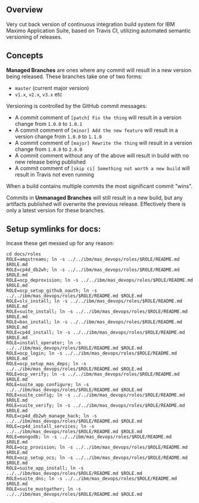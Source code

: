## Overview

Very cut back version of continuous integration build system for IBM Maximo Application Suite, based on Travis CI, utilizing automated semantic versioning of releases.

## Concepts

**Managed Branches** are ones where any commit will result in a new version being released.  These branches take one of two forms:
- `master` (current major version)
- `v1.x`, `v2.x`, `v3.x` etc

Versioning is controlled by the GitHub commit messages:
- A commit comment of `[patch] Fix the thing` will result in a version change from `1.0.0` to `1.0.1`
- A commit comment of `[minor] Add the new feature` will result in a version change from `1.0.0` to `1.1.0`
- A commit comment of `[major] Rewrite the thing` will result in a version change from `1.0.0` to `2.0.0`
- A commit comment without any of the above will result in build with no new release being published
- A commit comment of `[skip ci] Something not worth a new build` will result in Travis not even running

When a build contains multiple commits the most significant commit "wins".

Commits in **Unmanaged Branches** will still result in a new build, but any artifacts published will overwrite the previous release. Effectively there is only a latest version for these branches.


## Setup symlinks for docs:
Incase these get messed up for any reason:

```
cd docs/roles
ROLE=amqstreams; ln -s ../../ibm/mas_devops/roles/$ROLE/README.md $ROLE.md
ROLE=cp4d_db2wh; ln -s ../../ibm/mas_devops/roles/$ROLE/README.md $ROLE.md
ROLE=ocp_deprovision; ln -s ../../ibm/mas_devops/roles/$ROLE/README.md $ROLE.md
ROLE=ocp_setup_github_oauth; ln -s ../../ibm/mas_devops/roles/$ROLE/README.md $ROLE.md
ROLE=sls_install; ln -s ../../ibm/mas_devops/roles/$ROLE/README.md $ROLE.md
ROLE=suite_install; ln -s ../../ibm/mas_devops/roles/$ROLE/README.md $ROLE.md
ROLE=bas_install; ln -s ../../ibm/mas_devops/roles/$ROLE/README.md $ROLE.md
ROLE=cp4d_install; ln -s ../../ibm/mas_devops/roles/$ROLE/README.md $ROLE.md
ROLE=install_operator; ln -s ../../ibm/mas_devops/roles/$ROLE/README.md $ROLE.md
ROLE=ocp_login; ln -s ../../ibm/mas_devops/roles/$ROLE/README.md $ROLE.md
ROLE=ocp_setup_mas_deps; ln -s ../../ibm/mas_devops/roles/$ROLE/README.md $ROLE.md
ROLE=ocp_verify; ln -s ../../ibm/mas_devops/roles/$ROLE/README.md $ROLE.md
ROLE=suite_app_configure; ln -s ../../ibm/mas_devops/roles/$ROLE/README.md $ROLE.md
ROLE=suite_config; ln -s ../../ibm/mas_devops/roles/$ROLE/README.md $ROLE.md
ROLE=suite_verify; ln -s ../../ibm/mas_devops/roles/$ROLE/README.md $ROLE.md
ROLE=cp4d_db2wh_manage_hack; ln -s ../../ibm/mas_devops/roles/$ROLE/README.md $ROLE.md
ROLE=cp4d_install_services; ln -s ../../ibm/mas_devops/roles/$ROLE/README.md $ROLE.md
ROLE=mongodb; ln -s ../../ibm/mas_devops/roles/$ROLE/README.md $ROLE.md
ROLE=ocp_provision; ln -s ../../ibm/mas_devops/roles/$ROLE/README.md $ROLE.md
ROLE=ocp_setup_ocs; ln -s ../../ibm/mas_devops/roles/$ROLE/README.md $ROLE.md
ROLE=suite_app_install; ln -s ../../ibm/mas_devops/roles/$ROLE/README.md $ROLE.md
ROLE=suite_dns; ln -s ../../ibm/mas_devops/roles/$ROLE/README.md $ROLE.md
ROLE=suite_mustgather; ln -s ../../ibm/mas_devops/roles/$ROLE/README.md $ROLE.md
```
